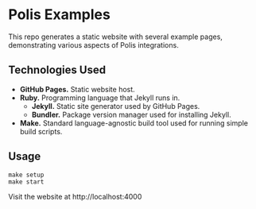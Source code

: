 # Polis Examples

This repo generates a static website with several example pages, demonstrating various aspects of Polis integrations.

## Technologies Used

- **GitHub Pages.** Static website host.
- **Ruby.** Programming language that Jekyll runs in.
  - **Jekyll.** Static site generator used by GitHub Pages.
  - **Bundler.** Package version manager used for installing Jekyll.
- **Make.** Standard language-agnostic build tool used for running simple build scripts.

## Usage

```
make setup
make start
```

Visit the website at http://localhost:4000

